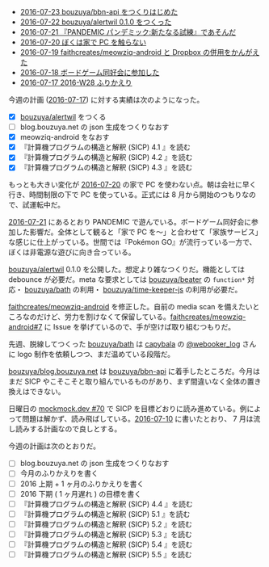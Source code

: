 - [2016-07-23 bouzuya/bbn-api をつくりはじめた][2016-07-23]
- [2016-07-22 bouzuya/alertwil 0.1.0 をつくった][2016-07-22]
- [2016-07-21 『PANDEMIC パンデミック:新たなる試練』であそんだ][2016-07-21]
- [2016-07-20 ぼくは家で PC を触らない][2016-07-20]
- [2016-07-19 faithcreates/meowziq-android と Dropbox の併用をかんがえた][2016-07-19]
- [2016-07-18 ボードゲーム同好会に参加した][2016-07-18]
- [2016-07-17 2016-W28 ふりかえり][2016-07-17]

今週の計画 ([2016-07-17][]) に対する実績は次のようになった。

- [x] [bouzuya/alertwil][] をつくる
- [ ] blog.bouzuya.net の json 生成をつくりなおす
- [x] meowziq-android をなおす
- [x] 『計算機プログラムの構造と解釈 (SICP) 4.1 』を読む
- [x] 『計算機プログラムの構造と解釈 (SICP) 4.2 』を読む
- [x] 『計算機プログラムの構造と解釈 (SICP) 4.3 』を読む

もっとも大きい変化が [2016-07-20][] の家で PC を使わない点。朝は会社に早く行き、時間制限の下で PC を使っている。正式には 8 月から開始のつもりなので、試運転中だ。

[2016-07-21][] にあるとおり PANDEMIC で遊んでいる。ボードゲーム同好会に参加した影響だ。全体として観ると「家で PC を〜」と合わせて「家族サービス」な感じに仕上がっている。世間では『Pokémon GO』が流行っている一方で、ぼくは非電源な遊びに向き合っている。

[bouzuya/alertwil][] 0.1.0 を公開した。想定より雑なつくりだ。機能としては debounce が必要だ。meta な要求としては [bouzuya/beater][] の `function*` 対応・ [bouzuya/bath][] の利用・ [bouzuya/time-keeper-js][] の利用が必要だ。

[faithcreates/meowziq-android][] を修正した。自前の media scan を備えたいところなのだけど、労力を割けなくて保留している。[faithcreates/meowziq-android#7](https://github.com/faithcreates/meowziq-android/issues/7) に Issue を挙げているので、手が空けば取り組むつもりだ。

先週、脱線してつくった [bouzuya/bath][] は [capybala](http://capybala.com/) の [@webooker_log](https://twitter.com/webooker_log) さんに logo 制作を依頼しつつ、まだ温めている段階だ。

[bouzuya/blog.bouzuya.net][] は [bouzuya/bbn-api][] に着手したところだ。今月はまだ SICP やこそこそと取り組んでいるものがあり、まず間違いなく全体の置き換えはできない。

日曜日の [mockmock.dev #70](http://mockmock.connpass.com/event/35727/) で SICP を目標どおりに読み進めている。例によって問題は解かず、読み飛ばしている。[2016-07-10][] に書いたとおり、 7 月は流し読みする計画なので良しとする。

今週の計画は次のとおりだ。

- [ ] blog.bouzuya.net の json 生成をつくりなおす
- [ ] 今月のふりかえりを書く
- [ ] 2016 上期 + 1 ヶ月のふりかえりを書く
- [ ] 2016 下期 ( 1 ヶ月遅れ ) の目標を書く
- [ ] 『計算機プログラムの構造と解釈 (SICP) 4.4 』を読む
- [ ] 『計算機プログラムの構造と解釈 (SICP) 5.1 』を読む
- [ ] 『計算機プログラムの構造と解釈 (SICP) 5.2 』を読む
- [ ] 『計算機プログラムの構造と解釈 (SICP) 5.3 』を読む
- [ ] 『計算機プログラムの構造と解釈 (SICP) 5.4 』を読む
- [ ] 『計算機プログラムの構造と解釈 (SICP) 5.5 』を読む

[2016-07-10]: http://blog.bouzuya.net/2016/07/10/
[2016-07-17]: http://blog.bouzuya.net/2016/07/17/
[2016-07-18]: http://blog.bouzuya.net/2016/07/18/
[2016-07-19]: http://blog.bouzuya.net/2016/07/19/
[2016-07-20]: http://blog.bouzuya.net/2016/07/20/
[2016-07-21]: http://blog.bouzuya.net/2016/07/21/
[2016-07-22]: http://blog.bouzuya.net/2016/07/22/
[2016-07-23]: http://blog.bouzuya.net/2016/07/23/
[bouzuya/alertwil]: https://github.com/bouzuya/alertwil
[bouzuya/bath]: https://github.com/bouzuya/bath
[bouzuya/bbn-api]: https://github.com/bouzuya/bbn-api
[bouzuya/beater]: https://github.com/bouzuya/beater
[bouzuya/blog.bouzuya.net]: https://github.com/bouzuya/blog.bouzuya.net
[bouzuya/time-keeper-js]: https://github.com/bouzuya/time-keeper-js
[faithcreates/meowziq-android]: https://github.com/faithcreates/meowziq-android

